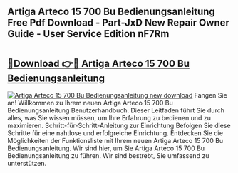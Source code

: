 ## Artiga Arteco 15 700 Bu Bedienungsanleitung Free Pdf Download - Part-JxD New Repair Owner Guide - User Service Edition nF7Rm

# <h2><a href="http://df3ttho.blite.top/?on=Artiga+Arteco+15+700+Bu+Bedienungsanleitung">🔗Download 👉🔴 Artiga Arteco 15 700 Bu Bedienungsanleitung</a></h2>

[![Artiga Arteco 15 700 Bu Bedienungsanleitung new download](https://i.imgur.com/lujVjoI.png)](http://df3ttho.blite.top/?on=Artiga+Arteco+15+700+Bu+Bedienungsanleitung)
Fangen Sie an! Willkommen zu Ihrem neuen Artiga Arteco 15 700 Bu Bedienungsanleitung Benutzerhandbuch. Dieser Leitfaden führt Sie durch alles, was Sie wissen müssen, um Ihre Erfahrung zu bedienen und zu maximieren. Schritt-für-Schritt-Anleitung zur Einrichtung Befolgen Sie diese Schritte für eine nahtlose und erfolgreiche Einrichtung. Entdecken Sie die Möglichkeiten der Funktionsliste mit Ihrem neuen Artiga Arteco 15 700 Bu Bedienungsanleitung. Wir sind hier, um Sie Artiga Arteco 15 700 Bu Bedienungsanleitung zu führen. Wir sind bestrebt, Sie umfassend zu unterstützen.
